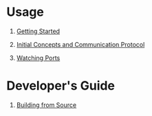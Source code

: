 # Usage

1. [Getting Started](getting-started.md)

2. [Initial Concepts and Communication Protocol](basics.md)

3. [Watching Ports](watching.md)

# Developer's Guide

1. [Building from Source](building.md)
